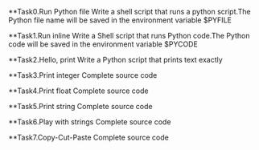 **Task0.Run Python file
   Write a shell script that runs a python script.The Python file name will be saved in the environment variable $PYFILE

**Task1.Run inline
   Write a Shell script that runs Python code.The Python code will be saved in the environment variable $PYCODE

**Task2.Hello, print
  Write a Python script that prints text exactly

**Task3.Print integer
  Complete source code

**Task4.Print float
  Complete source code

**Task5.Print string
  Complete source code

**Task6.Play with strings
  Complete source code

**Task7.Copy-Cut-Paste
  Complete source code


